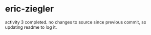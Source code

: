 # eric-ziegler

activity 3 completed. no changes to source since previous commit, so updating readme to log it.